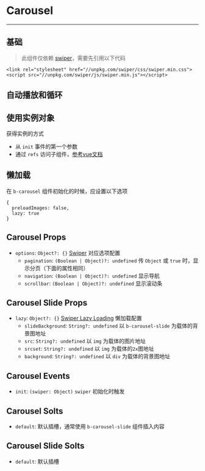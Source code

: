<!--
 * @Description: In User Settings Edit
 * @Author: your name
 * @Date: 2019-10-15 15:21:29
 * @LastEditTime: 2019-10-25 10:27:03
 * @LastEditors: Please set LastEditors
 -->


# Carousel
---

## 基础

> 此组件仅依赖 [swiper](https://github.com/nolimits4web/swiper)，需要先引用以下代码

```
<link rel="stylesheet" href="//unpkg.com/swiper/css/swiper.min.css">
<script src="//unpkg.com/swiper/js/swiper.min.js"></script>
```


<vuep template="#example1"></vuep>

<script v-pre type="text/x-template" id="example1">

  <template>
    <div>
      <b-carousel :options=options style="height: 300px;">
        <b-carousel-slide v-for="(item, i) in list" :key="i">
          <img :src="item">
        </b-carousel-slide>
      </b-carousel>
    </div>
  </template>

  <script>
    export default {
      data () {
        return {
          list: [
            'https://swiperjs.com/demos/images/nature-1.jpg',
            'https://swiperjs.com/demos/images/nature-2.jpg',
            'https://swiperjs.com/demos/images/nature-3.jpg',
            'https://swiperjs.com/demos/images/nature-4.jpg'
          ],
          options: {
            pagination: true,
            navigation: true,
            scrollbar: true
          }
        };
      }
    };
  </script>
</script>

## 自动播放和循环

<vuep template="#example2"></vuep>

<script v-pre type="text/x-template" id="example2">

  <template>
    <div>
      <b-carousel :options=options style="height: 300px;">
        <b-carousel-slide v-for="(item, i) in list" :key="i">
          <img :src="item">
        </b-carousel-slide>
      </b-carousel>
    </div>
  </template>

  <script>
    export default {
      data () {
        return {
          list: [
            'https://swiperjs.com/demos/images/nature-1.jpg',
            'https://swiperjs.com/demos/images/nature-2.jpg',
            'https://swiperjs.com/demos/images/nature-3.jpg',
            'https://swiperjs.com/demos/images/nature-4.jpg'
          ],
          options: {
            autoplay: true,
            pagination: true,
            loop: true
          }
        };
      }
    };
  </script>
</script>

## 使用实例对象

获得实例的方式

* 从 `init` 事件的第一个参数
* 通过 `refs` 访问子组件，[参考vue文档](https://cn.vuejs.org/v2/guide/components-edge-cases.html#访问子组件实例或子元素)

<vuep template="#example3"></vuep>

<script v-pre type="text/x-template" id="example3">

  <template>
    <div>
      <b-carousel :options="options" style="height: 300px;" @init="onInit">
        <b-carousel-slide v-for="(item, i) in list" :key="i">
          <img :src="item">
        </b-carousel-slide>
      </b-carousel>
      <br>
      <b-button @click.native="handle('slidePrev')">上一张</b-button>
      <b-button @click.native="handle('slideNext')">下一张</b-button>
      <div>
        第一张：{{mySwiper.isBeginning}}
        <br>
        最后一张：{{mySwiper.isEnd}}
        <br>
        当前的索引：{{mySwiper.activeIndex}}
      </div>
    </div>
  </template>

  <script>
    export default {
      data () {
        return {
          mySwiper: {},
          options: {
          },
          list: [
            'https://swiperjs.com/demos/images/nature-1.jpg',
            'https://swiperjs.com/demos/images/nature-2.jpg',
            'https://swiperjs.com/demos/images/nature-3.jpg',
            'https://swiperjs.com/demos/images/nature-4.jpg'
          ]
        };
      },
      methods: {
        handle (name) {
          this.mySwiper[name]()
        },
        onInit (mySwiper) {
          // 将init实践获得的实例保存起来，可以调用实例上的任何方法或属性
          this.$set(this, 'mySwiper', mySwiper)
        }
      }
    };
  </script>
</script>

## 懒加载

在 `b-carousel` 组件初始化的时候，应设置以下选项
```
{
  preloadImages: false,
  lazy: true
}
```

<vuep template="#example4"></vuep>

<script v-pre type="text/x-template" id="example4">

  <template>
    <div>
      <b-carousel :options=options style="height: 300px;">
        <b-carousel-slide v-for="(item, i) in list" :key="i"
          :lazy="{src: item}"
        >
        </b-carousel-slide>
      </b-carousel>
    </div>
  </template>

  <script>
    export default {
      data () {
        return {
          list: [
            'https://swiperjs.com/demos/images/nature-1.jpg',
            'https://swiperjs.com/demos/images/nature-2.jpg',
            'https://swiperjs.com/demos/images/nature-3.jpg',
            'https://swiperjs.com/demos/images/nature-4.jpg'
          ],
          options: {
            pagination: true,
            navigation: true,
            preloadImages: false,
            lazy: true
          }
        };
      }
    };
  </script>
</script>

## Carousel Props

* `options`: `Object?: {}` [Swiper](https://swiperjs.com/api/) 对应选项配置
  * `pagination`: `(Boolean | Object)?: undefined` 传 `Object` 或 `true` 时，显示分页（下面的属性相同）
  * `navigation`: `(Boolean | Object)?: undefined` 显示导航
  * `scrollbar`: `(Boolean | Object)?: undefined` 显示滚动条

## Carousel Slide Props

* `lazy`: `Object?: {}` [Swiper Lazy Loading](https://swiperjs.com/api/#lazy) 懒加载配置
  * `slideBackground`: `String?: undefined`  以 `b-carousel-slide` 为载体的背景图地址
  * `src`: `String?: undefined` 以 `img` 为载体的图片地址
  * `srcset`: `String?: undefined` 以 `img` 为载体的`2x`图地址
  * `background`: `String?: undefined` 以 `div` 为载体的背景图地址

## Carousel Events

* `init`: `(swiper: Object)` `swiper` 初始化时触发

## Carousel Solts

* `default`: 默认插槽，通常使用 `b-carousel-slide` 组件插入内容

## Carousel Slide Solts

* `default`: 默认插槽
